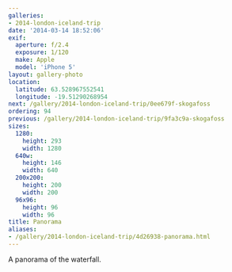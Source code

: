 ```yaml
---
galleries:
- 2014-london-iceland-trip
date: '2014-03-14 18:52:06'
exif:
  aperture: f/2.4
  exposure: 1/120
  make: Apple
  model: 'iPhone 5'
layout: gallery-photo
location:
  latitude: 63.528967552541
  longitude: -19.51290268954
next: /gallery/2014-london-iceland-trip/0ee679f-skogafoss
ordering: 94
previous: /gallery/2014-london-iceland-trip/9fa3c9a-skogafoss
sizes:
  1280:
    height: 293
    width: 1280
  640w:
    height: 146
    width: 640
  200x200:
    height: 200
    width: 200
  96x96:
    height: 96
    width: 96
title: Panorama
aliases:
- /gallery/2014-london-iceland-trip/4d26938-panorama.html
---
```


A panorama of the waterfall.
